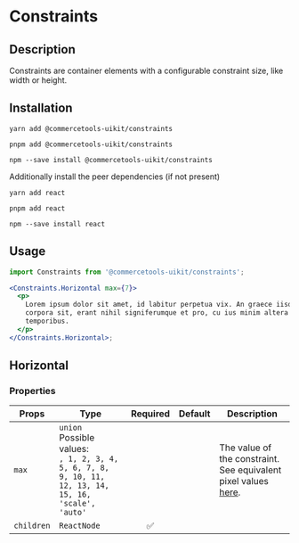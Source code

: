 <!-- THIS IS AN AUTOGENERATED FILE. DO NOT EDIT THIS FILE DIRECTLY. -->
<!-- This file is created by the `pnpm generate-readme` script. -->

# Constraints

## Description

Constraints are container elements with a configurable constraint size, like width or height.

## Installation

```
yarn add @commercetools-uikit/constraints
```

```
pnpm add @commercetools-uikit/constraints
```

```
npm --save install @commercetools-uikit/constraints
```

Additionally install the peer dependencies (if not present)

```
yarn add react
```

```
pnpm add react
```

```
npm --save install react
```

## Usage

```jsx
import Constraints from '@commercetools-uikit/constraints';

<Constraints.Horizontal max={7}>
  <p>
    Lorem ipsum dolor sit amet, id labitur perpetua vix. An graece iisque
    corpora sit, erant nihil signiferumque et pro, cu ius minim altera
    temporibus.
  </p>
</Constraints.Horizontal>;
```

## Horizontal

### Properties

| Props      | Type                                                                                                        | Required | Default | Description                                                                                                                              |
| ---------- | ----------------------------------------------------------------------------------------------------------- | :------: | ------- | ---------------------------------------------------------------------------------------------------------------------------------------- |
| `max`      | `union`<br/>Possible values:<br/>`, 1, 2, 3, 4, 5, 6, 7, 8, 9, 10, 11, 12, 13, 14, 15, 16, 'scale', 'auto'` |          |         | The value of the constraint. See equivalent pixel values [here](https://uikit.commercetools.com/?path=/story/basics-tokens--all-tokens). |
| `children` | `ReactNode`                                                                                                 |    ✅    |         |                                                                                                                                          |
